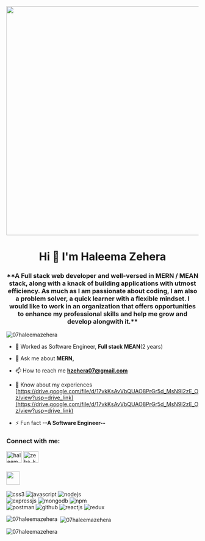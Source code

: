

 <img src="https://www.google.com/url?sa=i&url=https%3A%2F%2Fwww.dreamstime.com%2Fphotos-images%2Fmuslim-developer-girl.html&psig=AOvVaw3aoUDu3o4L1oduRNCNTu7x&ust=1704947731906000&source=images&cd=vfe&opi=89978449&ved=0CBMQjRxqFwoTCMDokLj_0YMDFQAAAAAdAAAAABAD" width="1000" height="600"> 
 
<!--   <img src="https://gifer.com/JXA0.gif" width="1000" height="400" alt="nothing>  -->
<!-- ![This is an image](https://image.shutterstock.com/image-vector/set-web-development-doodles-vector-260nw-1305828340.jpg) -->
<!-- ![GIF](https://github.com/07HaleemaZehera/i.gifer.com/JXA0.gif) -->

<h1 align="center">Hi 👋 I'm Haleema Zehera </h1>
<p align="center">

<h3 align="center"> **A Full stack web developer and well-versed in MERN / MEAN stack, along with a knack of building applications with utmost efficiency. As much as I am passionate about coding, I am also a problem solver, a quick learner with a flexible mindset. I would like to work in an organization that offers opportunities to enhance my professional skills and help me grow and develop alongwith it.**</center></h5>
<!-- ![This is an image](https://image.shutterstock.com/image-vector/set-web-development-doodles-vector-260nw-1305828340.jpg) -->
<!-- <img align="right" alt="Coding" width="400" src="https://cdn.dribbble.com/users/116207..."/> -->
<!-- <img src="https://your-image-url.type" width="100" height="100" align="right>  -->
<!--  ![ Alt text](https://i.gifer.com/JXA0.gif. gif) -->
 
<!-- <img  src="https://i.gifer.com/JXA0.gif" align="right" alt="coding" width="400"/> -->
<p align="left"> <img src="https://komarev.com/ghpvc/?username=07haleemazehera&label=Profile%20views&color=0e75b6&style=flat" alt="07haleemazehera" /> </p>

- 🌱 Worked as  Software Engineer, **Full stack MEAN**(2 years)

- 💬 Ask me about **MERN,**

- 📫 How to reach me **hzehera07@gmail.com**

- 📄 Know about my experiences [https://drive.google.com/file/d/17vkKsAvVbQUAO8PrGr5d_MsN9l2zE_Oz/view?usp=drive_link](https://drive.google.com/file/d/17vkKsAvVbQUAO8PrGr5d_MsN9l2zE_Oz/view?usp=drive_link)

- ⚡ Fun fact **--A Software Engineer--** 

<h3 align="left">Connect with me:</h3>
<p align="left">
<a href="https://www.linkedin.com/in/haleema-zehera/" target="blank"><img align="center" src="https://raw.githubusercontent.com/rahuldkjain/github-profile-readme-generator/master/src/images/icons/Social/linked-in-alt.svg" alt="haleema zehera" height="30" width="40" /></a>
<a href="https://instagram.com/zeha_khan612" target="blank"><img align="center" src="https://raw.githubusercontent.com/rahuldkjain/github-profile-readme-generator/master/src/images/icons/Social/instagram.svg" alt="zeha_khan612" height="30" width="40" /></a>
</p>
 </p>
<h3 align="left">
<img src="https://camo.githubusercontent.com/beb64ff21c883e318e4f5db5231c2ba4175705bea1c9249e82a41ab375db4f75/68747470733a2f2f6d65646961322e67697068792e636f6d2f6d656469612f51737347456d706b79454f684243623765312f67697068792e6769663f6369643d656366303565343761306e336769316266716e74716d6f62386739616964316f796a327772336473336d67373030626c267269643d67697068792e676966" width="35"/></i></h3>
<p align="center>
<img src="https://img.shields.io/badge/HTML5-E34F26?style=for-the-badge&logo=html5&logoColor=white" alt="html5"/>
<img src="https://img.shields.io/badge/CSS3-1572B6?style=for-the-badge&logo=css3&logoColor=white" alt="css3"/>
<img src="https://img.shields.io/badge/JavaScript-323330?style=for-the-badge&logo=javascript&logoColor=F7DF1E" alt="javascript"/>
<img src="https://img.shields.io/badge/Node.js-339933?style=for-the-badge&logo=nodedotjs&logoColor=white" alt="nodejs" /><br>
<img src="https://img.shields.io/badge/Express.js-000000?style=for-the-badge&logo=express&logoColor=white" alt="expressjs"/>
<img src="https://img.shields.io/badge/MongoDB-4EA94B?style=for-the-badge&logo=mongodb&logoColor=white" alt="mongodb"/>
<img src="https://img.shields.io/badge/npm-CB3837?style=for-the-badge&logo=npm&logoColor=white" alt="npm"/><br>
<img src="https://img.shields.io/badge/Postman-FF6C37?style=for-the-badge&logo=Postman&logoColor=white" alt="postman"/>
<img src="https://img.shields.io/badge/GitHub-100000?style=for-the-badge&logo=github&logoColor=white" alt="github"/>
<img src="https://img.shields.io/badge/React-20232A?style=for-the-badge&logo=react&logoColor=61DAFB" alt="reactjs" />
<img src="https://img.shields.io/badge/Redux-593D88?style=for-the-badge&logo=redux&logoColor=white" alt="redux" />

</p>


<p><img align="left" src="https://github-readme-stats.vercel.app/api/top-langs?username=07HaleemaZehera&show_icons=true&locale=en&layout=compact" alt="07haleemazehera" /></p>

<p>&nbsp;<img align="center" src="https://github-readme-stats.vercel.app/api?username=07HaleemaZehera&show_icons=true&locale=en" alt="07haleemazehera" /></p>

<p><img align="center" src="https://github-readme-streak-stats.herokuapp.com/?user=07HaleemaZehera&" alt="07haleemazehera" /></p>
